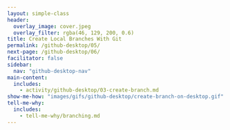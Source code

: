 ```yaml
---
layout: simple-class
header:
  overlay_image: cover.jpeg
  overlay_filter: rgba(46, 129, 200, 0.6)
title: Create Local Branches With Git
permalink: /github-desktop/05/
next-page: /github-desktop/06/
facilitator: false
sidebar:
  nav: "github-desktop-nav"
main-content:
  includes:
    - activity/github-desktop/03-create-branch.md
show-me-how: "images/gifs/github-desktop/create-branch-on-desktop.gif"
tell-me-why:
  includes:
    - tell-me-why/branching.md
---
```

